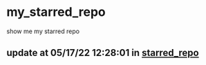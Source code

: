# my_starred_repo
show me my starred repo

update at 05/17/22 12:28:01 in [starred_repo](./index.html)
---

